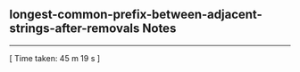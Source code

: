 <h2>longest-common-prefix-between-adjacent-strings-after-removals Notes</h2><hr>[ Time taken: 45 m 19 s ]